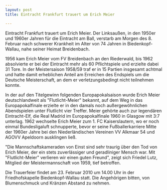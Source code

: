 ```yaml
---
layout: post
title: Eintracht Frankfurt trauert um Erich Meier

---
```


Eintracht Frankfurt trauert um Erich Meier. Der Linksaußen, in den 1950er und 1960er Jahren für die Eintracht am Ball, verstarb am Morgen des 8. Februar nach schwerer Krankheit im Alter von 74 Jahren in Biedenkopf-Wallau, nahe seiner Heimat Breidenbach.

1956 kam Erich Meier vom FV Breidenbach an den Riederwald, bis 1962 absolvierte er bei der Eintracht mehr als 60 Pflichtspiele und erzielte dabei 31 Tore. In der Meistersaison 1958/59 traf er in 15 Partien insgesamt achtmal und hatte damit erheblichen Anteil am Erreichen des Endspiels um die Deutsche Meisterschaft, an dem er verletzungsbedingt nicht teilnehmen konnte.

In der auf den Titelgewinn folgenden Europapokalsaison wurde Erich Meier deutschlandweit als "Flutlicht-Meier" bekannt, auf dem Weg in das Europapokalfinale erzielte er in den damals noch außergewöhnlichen Abendspielen unter Flutlicht vier Treffer. Meier gehörte auch zur legendären Eintracht-Elf, die Real Madrid im Europapokalfinale 1960 in Glasgow mit 3:7 unterlag. 1962 wechselte Erich Meier zum 1. FC Kaiserslautern, wo er noch einmal Bundesligaluft schnupperte, bevor er seine Fußballerkarriere Mitte der 1960er Jahre bei den Niederländischen Vereinen VV Alkmaar 54 und AGOVV Apeldoorn ausklingen ließ.

"Die Mannschaftskameraden von Einst sind sehr traurig über den Tod von Erich Meier, der ein stets zuverlässiger und geradliniger Mensch war. Mit "Flutlicht-Meier" verlieren wir einen guten Freund", zeigt sich Friedel Lutz, Mitglied der Meistermannschaft von 1959, tief betroffen.

Die Trauerfeier findet am 23. Februar 2010 um 14.00 Uhr in der Friedhofskapelle Biedenkopf-Wallau statt. Die Angehörigen bitten, von Blumenschmuck und Kränzen Abstand zu nehmen.
